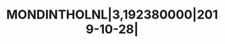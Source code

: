 ---
layout: asset
title: MONDINTHOLNL|3,192380000|2019-10-28|                        
isin: USN6000LAB10
---